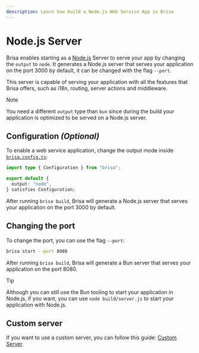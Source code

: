 ```yaml
---
description: Learn how build a Node.js Web Service App in Brisa
---
```


# Node.js Server

Brisa enables starting as a [Node.js](https://nodejs.org/en/) Server to serve your app by changing the `output` to `node`. It generates a Node.js server that serves your application on the port 3000 by default, it can be changed with the flag `--port`.

This server is capable of serving your application with all the features that Brisa offers, such as i18n, routing, server actions and middleware.

> [!NOTE]
>
> You need a different `output` type than `bun` since during the build your application is optimized to be served on a Node.js server.

## Configuration _(Optional)_

To enable a web service application, change the output mode inside [`brisa.config.ts`](/building-your-application/configuring/brisa-config-js):

```ts filename="brisa.config.ts"
import type { Configuration } from "brisa";

export default {
  output: "node",
} satisfies Configuration;
```

After running `brisa build`, Brisa will generate a Node.js server that serves your application on the port 3000 by default.

## Changing the port

To change the port, you can use the flag `--port`:

```sh
brisa start --port 8080
```

After running `brisa build`, Brisa will generate a Bun server that serves your application on the port 8080.

> [!TIP]
>
> Although you can still use the Bun tooling to start your application in Node.js, if you want, you can use `node build/server.js` to start your application with Node.js.

## Custom server

If you want to use a custom server, you can follow this guide: [Custom Server](/building-your-application/configuring/custom-server#custom-server).
